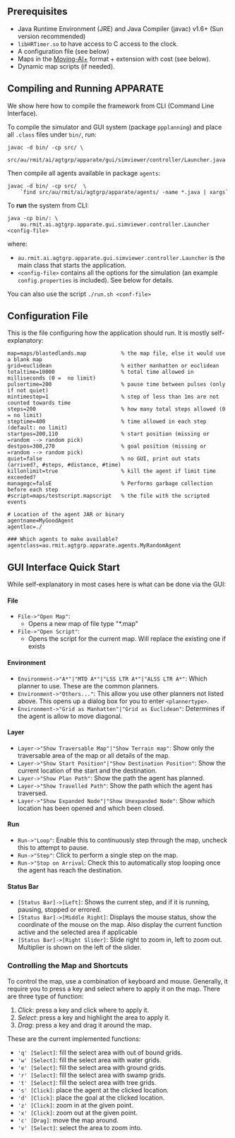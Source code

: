 ## Prerequisites


* Java Runtime Environment (JRE) and Java Compiler (javac) v1.6+ (Sun version recommended)
* `libHRTimer.so` to have access to C access to the clock.
* A configuration file (see below)
* Maps in the [Moving-AI+](http://movingai.com/benchmarks/) format + extension with cost (see below).
* Dynamic map scripts (if needed).


## Compiling and Running APPARATE 

We show here how to compile the framework from CLI (Command Line Interface). 

To compile the simulator and GUI system (package `ppplanning`) and place all `.class` files under `bin/`, run:

```
javac -d bin/ -cp src/ \    
    src/au/rmit/ai/agtgrp/apparate/gui/simviewer/controller/Launcher.java
```

Then compile all agents available in package `agents`:

```
javac -d bin/ -cp src/  \
    `find src/au/rmit/ai/agtgrp/apparate/agents/ -name *.java | xargs`
```


To **run** the system from CLI:

```
java -cp bin/: \
    au.rmit.ai.agtgrp.apparate.gui.simviewer.controller.Launcher <config-file>
```

where:

* `au.rmit.ai.agtgrp.apparate.gui.simviewer.controller.Launcher` is the main class that starts the application.
* `<config-file>` contains all the options for the simulation (an example `config.properties` is included). See below for details.

You can also use the script `./run.sh <conf-file>`

	
## Configuration File

This is the file configuring how the application should run. It is mostly self-explanatory:


```
map=maps/blastedlands.map           % the map file, else it would use a blank map
grid=euclidean                      % either manhatten or euclidean
totaltime=10000                     % total time allowed in milliseconds (0 =  no limit)
pulsertime=200                      % pause time between pulses (only if not quiet)
mintimestep=1                       % step of less than 1ms are not counted towards time
steps=200                           % how many total steps allowed (0 = no limit)
steptime=400                        % time allowed in each step (default: no limit)
startpos=200,110                    % start position (missing or =random --> random pick)
destpos=300,270                     % goal position (missing or =random --> random pick)
quiet=false                         % no GUI, print out stats (arrived?, #steps, #distance, #time)
killonlimit=true                    % kill the agent if limit time exceeded?
managegc=falsE                      % Performs garbage collection before each step
#script=maps/testscript.mapscript   % the file with the scripted events

# Location of the agent JAR or binary
agentname=MyGoodAgent
agentloc=./

### Which agents to make available?
agentclass=au.rmit.agtgrp.apparate.agents.MyRandomAgent

```
		
## GUI Interface Quick Start

While self-explanatory in most cases here is what can be done via the GUI:

#### File 

* `File->"Open Map"`:
    * Opens a new map of file type "*.map"
* `File->"Open Script"`:
    * Opens the script for the current map. Will replace the existing one if exists
		
#### Environment
		
* `Environment->"A*"|"MTD A*"|"LSS LTR A*"|"ALSS LTR A*"`: Which planner to use. These are the common planners.
* `Environment->"Others..."`: This allow you use other planners not listed above. This opens up a dialog box for you to enter `<plannertype>`.
* `Environment->"Grid as Manhatten"|"Grid as Euclidean"`: Determines if the agent is allow to move diagonal.

#### Layer

* `Layer->"Show Traversable Map"|"Show Terrain map"`: Show only the traversable area of the map or all details of the map.
* `Layer->"Show Start Position"|"Show Destination Position"`: Show the current location of the start and the destination.
* `Layer->"Show Plan Path"`: Show the path the agent has planned.
* `Layer->"Show Travelled Path"`: Show the path which the agent has traversed.
* `Layer->"Show Expanded Node"|"Show Unexpanded Node"`: Show which location has been opened and which been closed.

#### Run
	
* `Run->"Loop"`: Enable this to continuously step through the map, uncheck this to attempt to pause.
* `Run->"Step"`: Click to perform a single step on the map.
* `Run->"Stop on Arrival`: Check this to automatically stop looping once the agent has reach the destination.

#### Status Bar		

* `[Status Bar]->[Left]`: Shows the current step, and if it is running, pausing, stopped or errored.
* `[Status Bar]->[Middle Right]`: Displays the mouse status, show the coordinate of the mouse on the map. Also display the current function active and the selected area if applicable
* `[Status Bar]->[Right Slider]`: Slide right to zoom in, left to zoom out. Multiplier is shown on the left of the slider.
			

### Controlling the Map and Shortcuts
			
To control the map, use a combination of keyboard and mouse. Generally, it require you to press a key and select where to apply it on the map. There are three type of function:

1. _Click_: press a key and click where to apply it.
2. _Select_: press a key and highlight the area to apply it.
2. _Drag_: press a key and drag it around the map.
			
These are the current implemented functions:
		
* `'q' [Select]`: fill the select area with out of bound grids.
* `'w' [Select]`: fill the select area with water grids.
* `'e' [Select]`: fill the select area with ground grids.
* `'r' [Select]`: fill the select area with swamp grids.
* `'t' [Select]`: fill the select area with tree grids.
* `'s' [Click]`: place the agent at the clicked location.
* `'d' [Click]`: place the goal at the clicked location.
* `'z' [Click]`: zoom in at the given point.
* `'x' [Click]`: zoom out at the given point.
* `'c' [Drag]`: move the map around.
* `'v' [Select]`: select the area to zoom into.
